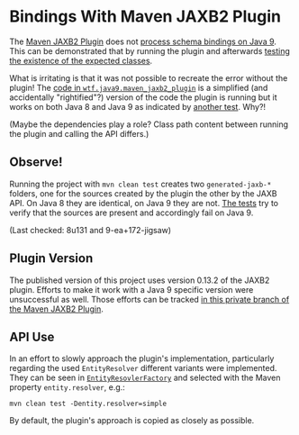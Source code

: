 # Bindings With Maven JAXB2 Plugin

The [Maven JAXB2 Plugin](https://github.com/highsource/maven-jaxb2-plugin) does not [process schema bindings on Java 9](https://github.com/highsource/maven-jaxb2-plugin/issues/120).
This can be demonstrated that by running the plugin and afterwards [testing the existence of the expected classes](src/test/java/wtf/java9/maven_jaxb2_plugin/JaxbPluginTest.java).

What is irritating is that it was not possible to recreate the error without the plugin!
The [code in `wtf.java9.maven_jaxb2_plugin`](src/main/java/wtf/java9/maven_jaxb2_plugin) is a simplified (and accidentally "rightified"?) version of the code the plugin is running but it works on both Java 8 and Java 9 as indicated by [another test](src/test/java/wtf/java9/maven_jaxb2_plugin/JaxbApiTest.java).
Why?!

(Maybe the dependencies play a role?
Class path content between running the plugin and calling the API differs.)

## Observe!

Running the project with `mvn clean test` creates two `generated-jaxb-*` folders, one for the sources created by the plugin the other by the JAXB API.
On Java 8 they are identical, on Java 9 they are not.
[The tests](src/test/java/wtf/java9/maven_jaxb2_plugin) try to verify that the sources are present and accordingly fail on Java 9.

(Last checked: 8u131 and 9-ea+172-jigsaw)

## Plugin Version

The published version of this project uses version 0.13.2 of the JAXB2 plugin.
Efforts to make it work with a Java 9 specific version were unsuccessful as well.
Those efforts can be tracked [in this private branch of the Maven JAXB2 Plugin](https://github.com/nicolaiparlog/maven-jaxb2-plugin/tree/java-9).

## API Use

In an effort to slowly approach the plugin's implementation, particularly regarding the used `EntityResolver` different variants were implemented.
They can be seen in [`EntityResovlerFactory`](src/main/java/wtf/java9/maven_jaxb2_plugin/EntityResolverFactory.java) and selected with the Maven property `entity.resolver`, e.g.:

    mvn clean test -Dentity.resolver=simple

By default, the plugin's approach is copied as closely as possible.
